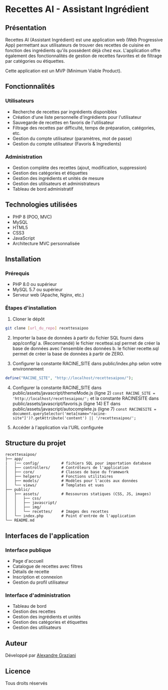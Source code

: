 # Recettes AI - Assistant Ingrédient

## Présentation

Recettes AI (Assistant Ingrédient) est une application web (Web Progressive App) permettant aux utilisateurs de trouver des recettes de cuisine en fonction des ingrédients qu'ils possèdent déjà chez eux. L'application offre également des fonctionnalités de gestion de recettes favorites et de filtrage par catégories ou étiquettes.

Cette application est un MVP (Minimum Viable Product).

## Fonctionnalités

### Utilisateurs
- Recherche de recettes par ingrédients disponibles
- Création d'une liste personnelle d'ingrédients pour l'utilisateur
- Sauvegarde de recettes en favoris de l'utilisateur
- Filtrage des recettes par difficulté, temps de préparation, catégories, etc.
- Gestion du compte utilisateur (paramètres, mot de passe)
- Gestion du compte utilisateur (Favoris & Ingredients)

### Administration
- Gestion complète des recettes (ajout, modification, suppression)
- Gestion des catégories et étiquettes
- Gestion des ingrédients et unités de mesure
- Gestion des utilisateurs et administrateurs
- Tableau de bord administratif

## Technologies utilisées

- PHP 8 (POO, MVC)
- MySQL
- HTML5
- CSS3
- JavaScript
- Architecture MVC personnalisée

## Installation

### Prérequis
- PHP 8.0 ou supérieur
- MySQL 5.7 ou supérieur
- Serveur web (Apache, Nginx, etc.)

### Étapes d'installation

1. Cloner le dépôt
```bash
git clone [url_du_repo] recettesaipoo
```

2. Importer la base de données à partir du fichier SQL fourni dans app/config/
a. (Recommandé) le fichier recetteai.sql permet de créer la base de données avec l'ensemble des données
b. le fichier recette.sql permet de créer la base de données à partir de ZERO.

3. Configurer la constante RACINE_SITE dans public/index.php selon votre environnement
```php
define("RACINE_SITE", "http://localhost/recettesaipoo/");
```

4. Configurer la constante RACINE_SITE dans public/assets/javascript/themeMode.js (ligne 2)
`const RACINE_SITE = 'http://localhost/recettesaipoo/';`
et la constante RACINESITE dans public/assets/javascript/favoris.js (ligne 14) ET dans public/assets/javascript/autocomplete.js (ligne 7)
`const RACINESITE = document.querySelector('meta[name="racine-site"]')?.getAttribute('content') || '/recettesaipoo/';`

5. Accéder à l'application via l'URL configurée

## Structure du projet

```
recettesaipoo/
├── app/
|   |── config/          # fichiers SQL pour importation database
│   ├── controllers/     # Contrôleurs de l'application
│   ├── core/            # Classes de base du framework
│   ├── helpers/         # Fonctions utilitaires
│   ├── models/          # Modèles pour l'accès aux données
│   └── views/           # Templates et vues
├── public/
│   ├── assets/          # Ressources statiques (CSS, JS, images)
│   │   ├── css/
│   │   ├── javascript/
│   │   ├── img/
│   │   └── recettes/    # Images des recettes
│   └── index.php        # Point d'entrée de l'application
└── README.md
```

## Interfaces de l'application

### Interface publique
- Page d'accueil
- Catalogue de recettes avec filtres
- Détails de recette
- Inscription et connexion
- Gestion du profil utilisateur

### Interface d'administration
- Tableau de bord
- Gestion des recettes
- Gestion des ingrédients et unités
- Gestion des catégories et étiquettes
- Gestion des utilisateurs

## Auteur

Développé par [Alexandre Graziani](https://agwebcreation.fr)

## Licence

Tous droits réservés